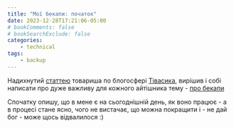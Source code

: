 ```yaml
---
title: "Мої бекапи: початок"
date: 2023-12-28T17:21:06-05:00
# bookComments: false
# bookSearchExclude: false
categories:
    - technical
tags:
    - backup
---
```


Надихнутий [статтею](https://blog.tivasyk.info/blog/2023/12/24/backups.html) товариша по блогосфері [Тівасика](https://blog.tivasyk.info/), вирішив і собі написати про дуже важливу для кожного айтішника тему - [про бекапи](/docs/articles/backup/)
<!--more-->
Спочатку опишу, що в мене є на сьогоднішній день, як воно працює - а в процесі стане ясно, чого не вистачає, що можна покращити і - не дай бог - може щось відвалилося :)
